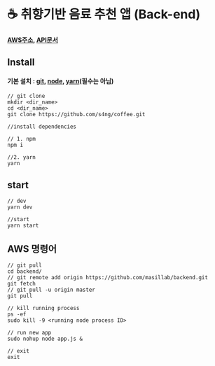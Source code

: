 # ☕ 취향기반 음료 추천 앱 (Back-end)

#### [AWS주소](http://ec2-3-34-96-202.ap-northeast-2.compute.amazonaws.com:3000/), [API문서](./docs/API.md) 

## Install

#### 기본 설치 : [git](https://git-scm.com/downloads), [node](https://nodejs.org/ko/download/), [yarn](https://yarnpkg.com/getting-started/install#global-install)(필수는 아님)

```
// git clone
mkdir <dir_name>
cd <dir_name>
git clone https://github.com/s4ng/coffee.git

//install dependencies

// 1. npm
npm i

//2. yarn
yarn
```

## start
```
// dev
yarn dev

//start
yarn start
```

## AWS 명령어

```
// git pull
cd backend/
// git remote add origin https://github.com/masillab/backend.git
git fetch
// git pull -u origin master
git pull 

// kill running process
ps -ef
sudo kill -9 <running node process ID>

// run new app
sudo nohup node app.js &

// exit
exit
```
